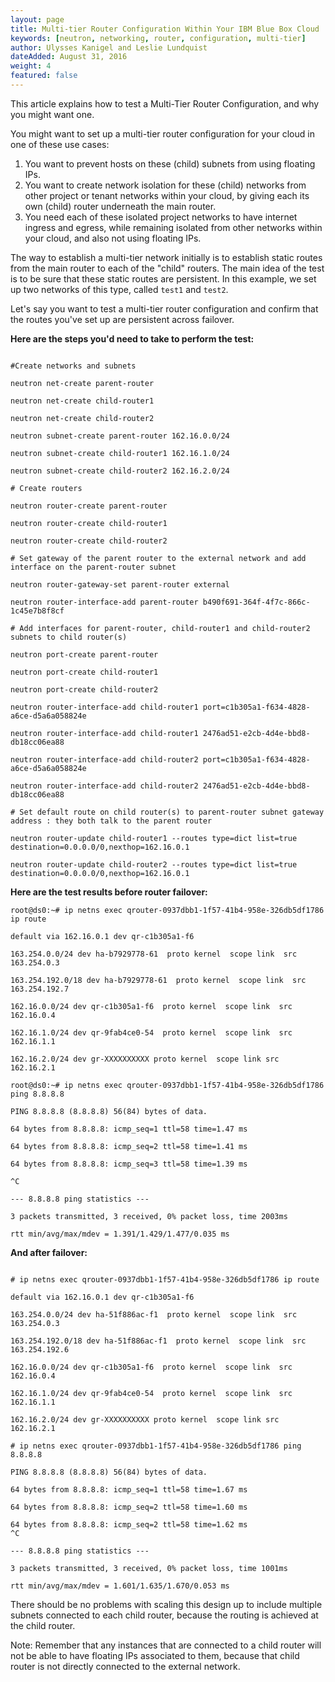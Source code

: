 ```yaml
---
layout: page
title: Multi-tier Router Configuration Within Your IBM Blue Box Cloud
keywords: [neutron, networking, router, configuration, multi-tier]
author: Ulysses Kanigel and Leslie Lundquist
dateAdded: August 31, 2016
weight: 4
featured: false
---
```


This article explains how to test a Multi-Tier Router Configuration, and why you might want one.

You might want to set up a multi-tier router configuration for your cloud in one of these use cases:

1. You want to prevent hosts on these (child) subnets from using floating IPs.
2. You want to create network isolation for these (child) networks from other project or tenant networks within your cloud, by giving each its own (child) router underneath the main router.
3. You need each of these isolated project networks to have internet ingress and egress, while remaining isolated from other networks within your cloud, and also not using floating IPs.

The way to establish a multi-tier network initially is to establish static routes from the main router to each of the "child" routers. The main idea of the test is to be sure that these static routes are persistent. In this example, we set up two networks of this type, called `test1` and `test2`.

Let's say you want to test a multi-tier router configuration and confirm that the routes you've set up are persistent across failover.

**Here are the steps you'd need to take to perform the test:**

```

#Create networks and subnets

neutron net-create parent-router

neutron net-create child-router1

neutron net-create child-router2

neutron subnet-create parent-router 162.16.0.0/24

neutron subnet-create child-router1 162.16.1.0/24

neutron subnet-create child-router2 162.16.2.0/24

# Create routers

neutron router-create parent-router

neutron router-create child-router1

neutron router-create child-router2

# Set gateway of the parent router to the external network and add interface on the parent-router subnet

neutron router-gateway-set parent-router external

neutron router-interface-add parent-router b490f691-364f-4f7c-866c-1c45e7b8f8cf

# Add interfaces for parent-router, child-router1 and child-router2 subnets to child router(s)

neutron port-create parent-router

neutron port-create child-router1

neutron port-create child-router2

neutron router-interface-add child-router1 port=c1b305a1-f634-4828-a6ce-d5a6a058824e

neutron router-interface-add child-router1 2476ad51-e2cb-4d4e-bbd8-db18cc06ea88

neutron router-interface-add child-router2 port=c1b305a1-f634-4828-a6ce-d5a6a058824e

neutron router-interface-add child-router2 2476ad51-e2cb-4d4e-bbd8-db18cc06ea88

# Set default route on child router(s) to parent-router subnet gateway address : they both talk to the parent router

neutron router-update child-router1 --routes type=dict list=true destination=0.0.0.0/0,nexthop=162.16.0.1

neutron router-update child-router2 --routes type=dict list=true destination=0.0.0.0/0,nexthop=162.16.0.1

```

**Here are the test results before router failover:**

```
root@ds0:~# ip netns exec qrouter-0937dbb1-1f57-41b4-958e-326db5df1786 ip route

default via 162.16.0.1 dev qr-c1b305a1-f6

163.254.0.0/24 dev ha-b7929778-61  proto kernel  scope link  src 163.254.0.3

163.254.192.0/18 dev ha-b7929778-61  proto kernel  scope link  src 163.254.192.7

162.16.0.0/24 dev qr-c1b305a1-f6  proto kernel  scope link  src 162.16.0.4

162.16.1.0/24 dev qr-9fab4ce0-54  proto kernel  scope link  src 162.16.1.1

162.16.2.0/24 dev gr-XXXXXXXXXX proto kernel  scope link src 162.16.2.1

root@ds0:~# ip netns exec qrouter-0937dbb1-1f57-41b4-958e-326db5df1786 ping 8.8.8.8

PING 8.8.8.8 (8.8.8.8) 56(84) bytes of data.

64 bytes from 8.8.8.8: icmp_seq=1 ttl=58 time=1.47 ms

64 bytes from 8.8.8.8: icmp_seq=2 ttl=58 time=1.41 ms

64 bytes from 8.8.8.8: icmp_seq=3 ttl=58 time=1.39 ms

^C

--- 8.8.8.8 ping statistics ---

3 packets transmitted, 3 received, 0% packet loss, time 2003ms

rtt min/avg/max/mdev = 1.391/1.429/1.477/0.035 ms

```

**And after failover:**

```

# ip netns exec qrouter-0937dbb1-1f57-41b4-958e-326db5df1786 ip route

default via 162.16.0.1 dev qr-c1b305a1-f6

163.254.0.0/24 dev ha-51f886ac-f1  proto kernel  scope link  src 163.254.0.3

163.254.192.0/18 dev ha-51f886ac-f1  proto kernel  scope link  src 163.254.192.6

162.16.0.0/24 dev qr-c1b305a1-f6  proto kernel  scope link  src 162.16.0.4

162.16.1.0/24 dev qr-9fab4ce0-54  proto kernel  scope link  src 162.16.1.1

162.16.2.0/24 dev gr-XXXXXXXXXX proto kernel  scope link src 162.16.2.1

# ip netns exec qrouter-0937dbb1-1f57-41b4-958e-326db5df1786 ping 8.8.8.8

PING 8.8.8.8 (8.8.8.8) 56(84) bytes of data.

64 bytes from 8.8.8.8: icmp_seq=1 ttl=58 time=1.67 ms

64 bytes from 8.8.8.8: icmp_seq=2 ttl=58 time=1.60 ms

64 bytes from 8.8.8.8: icmp_seq=2 ttl=58 time=1.62 ms
^C

--- 8.8.8.8 ping statistics ---

3 packets transmitted, 3 received, 0% packet loss, time 1001ms

rtt min/avg/max/mdev = 1.601/1.635/1.670/0.053 ms
```

There should be no problems with scaling this design up to include multiple subnets connected to each child router, because the routing is achieved at the child router. 

Note: Remember that any instances that are connected to a child router will not be able to have floating IPs associated to them, because that child router is not directly connected to the external network.
